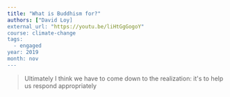 ```yaml
---
title: "What is Buddhism for?"
authors: ["David Loy]
external_url: "https://youtu.be/liHtGgGogoY"
course: climate-change
tags:
  - engaged
year: 2019
month: nov
---
```


> Ultimately I think we have to come down to the realization: it's to help us respond appropriately

